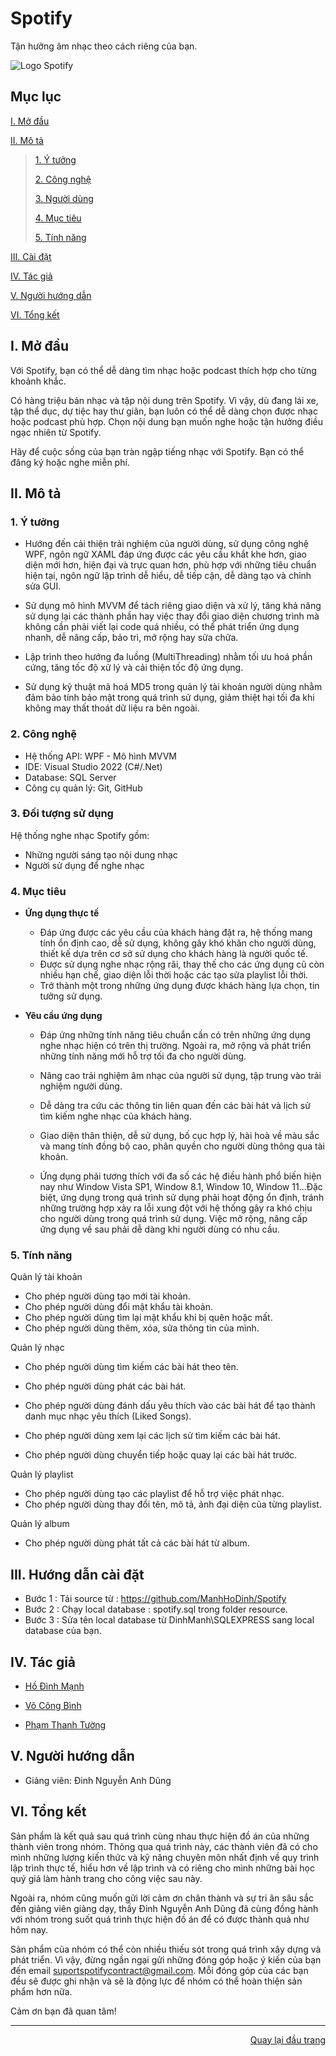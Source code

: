 <div id="Top"></div>

# Spotify
Tận hưởng âm nhạc theo cách riêng của bạn.

<!-- LOGO CINEMA -->
![Logo Spotify](./ImageApp/CinemaSquadin.jpg)

## Mục lục

 [I. Mở đầu](#Modau)

 [II. Mô tả](#Mota)

> [1. Ý tưởng](#Ytuong)
>
> [2. Công nghệ](#Congnghe)
>
> [3. Người dùng](#Doituongsudung)
>
> [4. Mục tiêu](#Muctieu)
>
> [5. Tính năng](#Tinhnang)


[III. Cài đặt](#CaiDat)

[IV. Tác giả](#Tacgia)

[V. Người hướng dẫn](#Nguoihuongdan)

[VI. Tổng kết](#Tongket)


<!-- MỞ ĐẦU -->
<div id="Modau"></div>

## I. Mở đầu
Với Spotify, bạn có thể dễ dàng tìm nhạc hoặc podcast thích hợp cho từng khoảnh khắc.

Có hàng triệu bản nhạc và tập nội dung trên Spotify. Vì vậy, dù đang lái xe, tập thể dục, dự tiệc hay thư giãn, bạn luôn có thể dễ dàng chọn được nhạc hoặc podcast phù hợp. Chọn nội dung bạn muốn nghe hoặc tận hưởng điều ngạc nhiên từ Spotify.

Hãy để cuộc sống của bạn tràn ngập tiếng nhạc với Spotify. Bạn có thể đăng ký hoặc nghe miễn phí.

<!-- MÔ TẢ -->
<div id="Mota"></div>

## II. Mô tả

<!-- Ý TƯỞNG -->
<div id="Ytuong"></div>

### 1. Ý tưởng
* Hướng đến cải thiện trải nghiệm của người dùng, sử dụng công nghệ WPF, ngôn ngữ XAML đáp ứng được các yêu cầu khắt khe hơn, giao diện mới hơn, hiện đại và trực quan hơn, phù hợp với những tiêu chuẩn hiện tại, ngôn ngữ lập trình dễ hiểu, dễ tiếp cận, dễ dàng tạo và chỉnh sửa GUI.

* Sử dụng mô hình MVVM để tách riêng giao diện và xử lý, tăng khả năng sử dụng lại các thành phần hay việc thay đổi giao diện chương trình mà không cần phải viết lại code quá nhiều, có thể phát triển ứng dụng nhanh, dễ nâng cấp, bảo trì, mở rộng hay sửa chữa.

* Lập trình theo hướng đa luồng (MultiThreading) nhằm tối ưu hoá phần cứng, tăng tốc độ xử lý và cải thiện tốc độ ứng dụng.

* Sử dụng kỹ thuật mã hoá MD5 trong quản lý tài khoản người dùng nhằm đảm bảo tính bảo mật trong quá trình sử dụng, giảm thiệt hại tối đa khi không may thất thoát dữ liệu ra bên ngoài.


<div id="Congnghe"></div>

### 2. Công nghệ
* Hệ thống API: WPF - Mô hình MVVM
* IDE: Visual Studio 2022 (C#/.Net)
* Database: SQL Server
* Công cụ quản lý: Git, GitHub


<div id="Doituongsudung"></div>

### 3. Đối tượng sử dụng
Hệ thống nghe nhạc Spotify gồm:
* Những người sáng tạo nội dung nhạc
* Người sử dụng để nghe nhạc


<div id="Muctieu"></div>

### 4. Mục tiêu

 * <strong>Ứng dụng thực tế</strong>
 
    * Đáp ứng được các yêu cầu của khách hàng đặt ra, hệ thống mang tính ổn định cao, dễ sử dụng, không gây khó khăn cho người dùng, thiết kế dựa trên cơ sở sử dụng cho khách hàng là người quốc tế.
    * Được sử dụng nghe nhạc rộng rãi, thay thế cho các ứng dụng cũ còn nhiều hạn chế, giao diện lỗi thời hoặc các tạo sửa playlist lỗi thời.
    * Trở thành một trong những ứng dụng được khách hàng lựa chọn, tin tưởng sử dụng.


 * <strong>Yêu cầu ứng dụng</strong>
 
    * Đáp ứng những tính năng tiêu chuẩn cần có trên những ứng dụng nghe nhạc hiện có trên thị trường. Ngoài ra, mở rộng và phát triển những tính năng mới hỗ trợ tối đa cho người dùng.
    
    * Nâng cao trải nghiệm âm nhạc của người sử dụng, tập trung vào trải nghiệm người dùng.
    
    * Dễ dàng tra cứu các thông tin liên quan đến các bài hát và lịch sử tìm kiếm nghe nhạc của khách hàng.
    
    * Giao diện thân thiện, dễ sử dụng, bố cục hợp lý, hài hoà về màu sắc và mang tính đồng bộ cao, phân quyền cho người dùng thông qua tài khoản.
    
    * Ứng dụng phải tương thích với đa số các hệ điều hành phổ biến hiện nay như Window Vista SP1, Window 8.1, Window 10, Window 11...Đặc biệt, ứng dụng  trong quá trình sử dụng phải hoạt động ổn định, tránh những trường hợp xảy ra lỗi xung đột với hệ thống gây ra khó chịu cho người dùng trong quá trình sử dụng. Việc mở rộng, nâng cấp ứng dụng về sau phải dễ dàng khi người dùng có nhu cầu.


<div id="Tinhnang"></div>

### 5. Tính năng

Quản lý tài khoản
 * Cho phép người dùng tạo mới tài khoản.
 * Cho phép người dùng đổi mật khẩu tài khoản.
 * Cho phép người dùng tìm lại mật khẩu khi bị quên hoặc mất.
* Cho phép người dùng thêm, xóa, sửa thông tin của mình.

Quản lý nhạc
* Cho phép người dùng tìm kiếm các bài hát theo tên.
* Cho phép người dùng phát các bài hát.

* Cho phép người dùng đánh dấu yêu thích vào các bài hát để tạo thành danh mục nhạc yêu thích (Liked Songs).
* Cho phép người dùng xem lại các lịch sử tìm kiếm các bài hát.
* Cho phép người dùng chuyển tiếp hoặc quay lại các bài hát trước.

Quản lý playlist 
* Cho phép người dùng tạo các playlist để hỗ trợ việc phát nhạc.
* Cho phép người dùng thay đổi tên, mô tả, ảnh đại diện của từng playlist.

Quản lý album
* Cho phép người dùng phát tất cả các bài hát từ album.

<div id="CaiDat"></div>

## III. Hướng dẫn cài đặt
* Bước 1 : Tải source từ : https://github.com/ManhHoDinh/Spotify
* Bước 2 : Chạy local database : spotify.sql trong folder resource.
* Bước 3 : Sửa tên local database từ DinhManh\SQLEXPRESS sang local database của bạn.

<div id="Tacgia"></div>

## IV. Tác giả

* [Hồ Đình Mạnh](https://github.com/ManhHoDinh)

* [Võ Công Bình](https://github.com/vocongbinh)

* [Phạm Thanh Tường](https://github.com/TuongPhamCT)


<!-- NGƯỜI HƯỚNG DẪN -->
<div id="Nguoihuongdan"></div>

## V. Người hướng dẫn
* Giảng viên: Đinh Nguyễn Anh Dũng



<!-- TỔNG KẾT -->
<div id="Tongket"></div>

## VI. Tổng kết
Sản phẩm là kết quả sau quá trình cùng nhau thực hiện đồ án của những thành viên trong nhóm. Thông qua quá trình này, các thành viên đã có cho mình những lượng kiến thức và kỹ năng chuyên môn nhất định về quy trình lập trình thực tế, hiểu hơn về lập trình và có riêng cho mình những bài học quý giá làm hành trang cho công việc sau này.

Ngoài ra, nhóm cũng muốn gửi lời cảm ơn chân thành và sự tri ân sâu sắc đến giảng viên giảng dạy, thầy Đinh Nguyễn Anh Dũng đã cùng đồng hành với nhóm trong suốt quá trình thực hiện đồ án để có được thành quả như hôm nay.

Sản phẩm của nhóm có thể còn nhiều thiếu sót trong quá trình xây dựng và phát triển. Vì vậy, đừng ngần ngại gửi những đóng góp hoặc ý kiến của bạn đến email suportspotifycontract@gmail.com. Mỗi đóng góp của các bạn đều sẽ được ghi nhận và sẽ là động lực để nhóm có thể hoàn thiện sản phẩm hơn nữa.

Cảm ơn bạn đã quan tâm!

---

<p align="right"><a href="#Top">Quay lại đầu trang</a></p>
